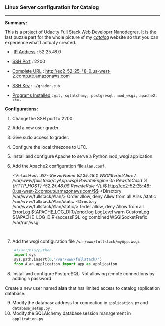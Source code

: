 ### 			Linux Server configuration for Catalog

------

**Summary:**

This is a project of Udacity Full Stack Web Developer Nanodegree. It is the last puzzle part for the whole picture of my [*catalog*](https://github.com/yihuicai/Catalog_FSND) website so that you can experience what I actually created.

- ​ <u>IP Address</u> : 52.25.48.0
-  <u>SSH Port</u> : 2200

-  <u>Complete URL</u> : http://ec2-52-25-48-0.us-west-2.compute.amazonaws.com

-  <u>SSH Key</u> : `~/grader.pub`

-  <u>Programs Installed</u> : `git, sqlalchemy, postgresql, mod_wsgi, apache2, etc.`



**Configurations:** 

1. Change the SSH port to 2200.

2. Add a new user grader.

3. Give sudo access to grader.

4. Configure the local timezone to UTC.

5. Install and configure Apache to serve a Python mod_wsgi application.

6. Add the Apache2 configuration file `alan.conf`.

    <VirtualHost *:80>
    	ServerName 52.25.48.0
    	WSGIScriptAlias / /var/www/fullstack/myApp.wsgi
    	RewriteEngine On
    	RewriteCond %{HTTP_HOST} ^52\.25\.48\.0$
    	RewriteRule ^/(.*)$ http://ec2-52-25-48-0.us-west-2.compute.amazonaws.com/$$
    	<Directory /var/www/fullstack/Alan/>
        	Order allow, deny
        	Allow from all
    	</Directory>
    	Alias /static /var/www/fullstack/Alan/static
    	<Directory /var/www/fullstack/Alan/static/>
        	Order allow, deny
        	Allow from all
    	</Directory>
    	ErrorLog ${APACHE_LOG_DIR}/error.log
    	LogLevel warn
    	CustomLog ${APACHE_LOG_DIR}/accessFGL.log combined
    </VirtualHost>
    WSGISocketPrefix /var/run/wsgi

​	

7. Add the wsgi configuration file `/var/www/fullstack/myApp.wsgi`.

```python
	#!/usr/bin/python
	import sys
	sys.path.insert(0,"/var/www/fullstack/")
	from Alan.application import app as application
```

8. Install and configure PostgreSQL:  Not allowing remote connections by adding a password

 Create a new user named **alan** that has limited access to catalog application database.

9. Modify the database address for connection in `application.py` and `database_setup.py` .
10. Modify the SQLAlchemy database session management in `application.py`.

